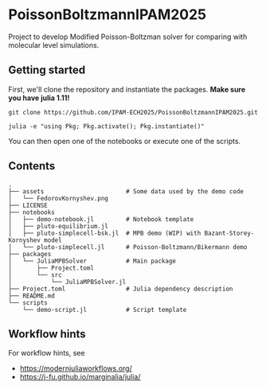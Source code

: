 PoissonBoltzmannIPAM2025
=======================

Project to develop Modified Poisson-Boltzman solver for comparing with
molecular level simulations.

## Getting started
First, we'll clone the repository and instantiate the packages. **Make sure you have julia 1.11!**
```
git clone https://github.com/IPAM-ECH2025/PoissonBoltzmannIPAM2025.git
```
```
julia -e "using Pkg; Pkg.activate(); Pkg.instantiate()"
```
You can then open one of the notebooks or execute one of the scripts.

## Contents
```
.
├── assets                       # Some data used by the demo code 
│   └── FedorovKornyshev.png
├── LICENSE
├── notebooks
│   ├── demo-notebook.jl         # Notebook template
│   ├── pluto-equilibrium.jl
│   ├── pluto-simplecell-bsk.jl  # MPB demo (WIP) with Bazant-Storey-Kornyshev model
│   └── pluto-simplecell.jl      # Poisson-Boltzmann/Bikermann demo
├── packages
│   └── JuliaMPBSolver           # Main package
│       ├── Project.toml
│       └── src
│           └── JuliaMPBSolver.jl
├── Project.toml                 # Julia dependency description
├── README.md
└── scripts
    └── demo-script.jl           # Script template
```

## Workflow hints
For workflow hints, see
- https://modernjuliaworkflows.org/
- https://j-fu.github.io/marginalia/julia/
  
